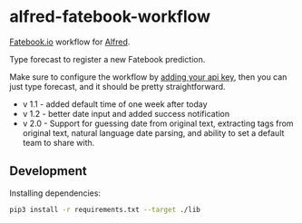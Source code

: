 # alfred-fatebook-workflow
[Fatebook.io](https://fatebook.io/) workflow for [Alfred](https://www.alfredapp.com/).

Type forecast to register a new Fatebook prediction.

Make sure to configure the workflow by [adding your api key](https://fatebook.io/api-setup), then you can just type forecast, and it should be pretty straightforward.

* v 1.1 - added default time of one week after today
* v 1.2 - better date input and added success notification
* v 2.0 - Support for guessing date from original text, extracting tags from original text, natural language date parsing, and ability to set a default team to share with.  

## Development

Installing dependencies:
```bash
pip3 install -r requirements.txt --target ./lib
```
